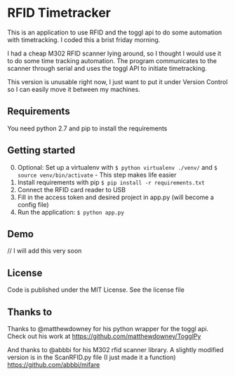 # RFID Timetracker

This is an application to use RFID and the toggl api to do some automation with timetracking. I coded this a brist friday morning.

I had a cheap M302 RFID scanner lying around, so I thought I would use it to do some time tracking automation. The program communicates to the scanner through serial and uses the toggl API to initiate timetracking.

This version is unusable right now, I just want to put it under Version Control so I can easily move it between my machines.

## Requirements
You need python 2.7 and pip to install the requirements

## Getting started
0. Optional: Set up a virtualenv with `$ python virtualenv ./venv/` and `$ source venv/bin/activate` - This step makes life easier
1. Install requirements with pip `$ pip install -r requirements.txt`
2. Connect the RFID card reader to USB
3. Fill in the access token and desired project in app.py (will become a config file)
4. Run the application: `$ python app.py`

## Demo

// I will add this very soon

## License

Code is published under the MIT License. See the license file

## Thanks to

Thanks to @matthewdowney for his python wrapper for the toggl api. Check out his work at
https://github.com/matthewdowney/TogglPy

And thanks to @abbbi for his M302 rfid scanner library. A slightly modified version is in the ScanRFID.py file (I just made it a function)
https://github.com/abbbi/mifare
